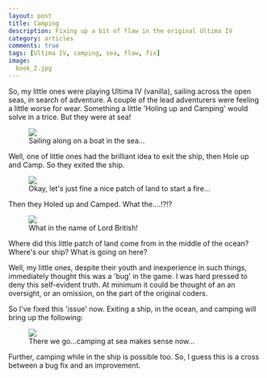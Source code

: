 ```yaml
---
layout: post
title: Camping
description: Fixing up a bit of flaw in the original Ultima IV
category: articles
comments: true
tags: [Ultima IV, camping, sea, flaw, fix]
image:
  book_2.jpg
---
```


So, my little ones were playing Ultima IV (vanilla), sailing across the open seas, in search of adventure. A couple of the lead adventurers were feeling a little worse for wear. Something a little 'Holing up and Camping' would solve in a trice. But they were at sea!

<figure>
	<img class="ScrollRev" data-tilt src="/ultima-IV-trinity/images/sailing.jpg" />
	<figcaption>Sailing along on a boat in the sea...</figcaption>
</figure>

Well, one of little ones had the brilliant idea to exit the ship, then Hole up and Camp. So they exited the ship.

<figure>
	<img class="ScrollRev" data-tilt src="/ultima-IV-trinity/images/x-it_camp.jpg" />
	<figcaption>Okay, let's just fine a nice patch of land to start a fire...</figcaption>
</figure>

Then they Holed up and Camped. What the....!?!?

<figure>
	<img class="ScrollRev" data-tilt src="/ultima-IV-trinity/images/camp.jpg" />
	<figcaption>What in the name of Lord British!</figcaption>
</figure>

Where did this little patch of land come from in the middle of the ocean? Where's our ship? What is going on here?

Well, my little ones, despite their youth and inexperience in such things, immediately thought this was a 'bug' in the game. I was hard pressed to deny this self-evident truth. At minimum it could be thought of an an oversight, or an omission, on the part of the original coders.

So I've fixed this 'issue' now. Exiting a ship, in the ocean, and camping will bring up the following:

<figure>
	<img class="ScrollRev" data-tilt src="/ultima-IV-trinity/images/camp_sea.jpg" />
	<figcaption>There we go...camping at sea makes sense now...</figcaption>
</figure>

Further, camping while in the ship is possible too. So, I guess this is a cross between a bug fix and an improvement.



